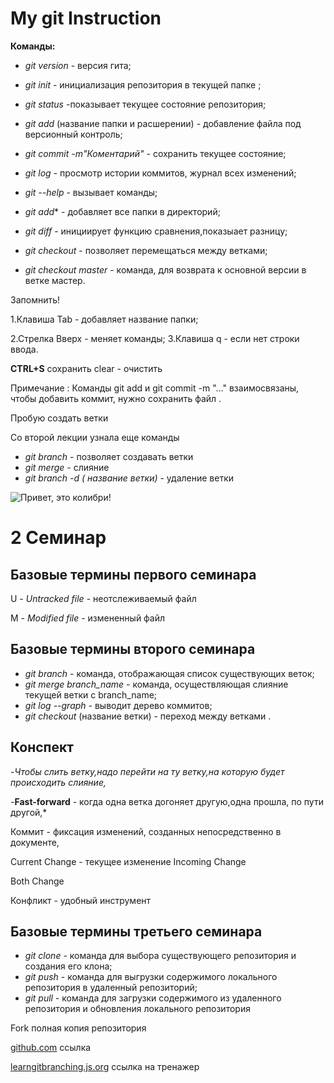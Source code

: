 # My git Instruction

**Команды:**

* *git version* - версия гита;

* *git init* - инициализация репозитория в текущей папке ;
* *git status* -показывает текущее состояние  репозитория;
* *git add* (название папки и расшерении) - добавление файла под версионный контроль;
* *git commit -m"Коментарий"* - сохранить текущее состояние;
* *git log* - просмотр истории  коммитов, журнал всех изменений;

* *git --help* - вызывает команды;
* *git add** - добавляет все папки в директорий;
* *git diff* - инициирует функцию сравнения,показыает разницу;
* *git checkout* - позволяет перемещаться между ветками;
* *git checkout master* - команда, для возврата к основной версии в ветке мастер.

 Запомнить!

1.Клавиша Tab - добавляет название папки;

 2.Стрелка Вверх - меняет команды;
3.Клавиша q -  если нет строки ввода.

**CTRL+S** сохранить
clear - очистить

Примечание : Команды git add и git commit -m "..." взаимосвязаны, чтобы добавить коммит, нужно сохранить файл .

Пробую создать ветки

Со второй лекции узнала еще команды

* *git branch* - позволяет создавать ветки
* *git merge* - слияние
* *git branch -d ( название ветки)* - удаление ветки

![Привет, это колибри!](Колибри.jpg)






# **2 Семинар**
## Базовые термины первого семинара 
U - *Untracked file* - неотслеживаемый файл

M - *Modified file* - измененный файл

## Базовые термины второго семинара
* *git branch*  - команда, отображающая список существующих веток;
* *git merge branch_name* - команда, осуществляющая слияние текущей ветки с branch_name;
* *git log --graph* - выводит дерево коммитов;
* *git checkout* (название ветки) - переход между ветками .

 ## Конспект
-*Чтобы слить ветку,надо перейти на ту ветку,на которую будет происходить слияние,*

-**Fast-forward** - когда одна ветка догоняет другую,одна прошла, по пути другой,*

Коммит - фиксация изменений, созданных непосредственно в документе,

Current Change - текущее изменение
Incoming Change

Both Change

Конфликт - удобный инструмент 

## Базовые термины третьего семинара

* *git clone* - команда для выбора существующего репозитория и создания его клона;
* *git push* - команда для выгрузки содержимого локального репозитория в удаленный репозиторий;
* *git pull* - команда для загрузки содержимого из удаленного репозитория  и обновления локального репозитория

Fork  полная копия репозитория

[github.com](ссылка ) ссылка 

[learngitbranching.js.org](тренажер) ссылка на тренажер